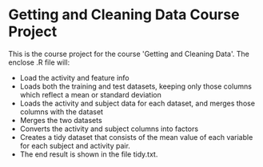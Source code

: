 # Getting and Cleaning Data Course Project

This is the course project for the course 'Getting and Cleaning Data'. The enclose .R file
will: 
* Load the activity and feature info
* Loads both the training and test datasets, keeping only those columns which reflect a mean or standard deviation
* Loads the activity and subject data for each dataset, and merges those columns with the dataset
* Merges the two datasets
* Converts the activity and subject columns into factors
* Creates a tidy dataset that consists of the mean value of each variable for each subject and activity pair.
* The end result is shown in the file tidy.txt.
